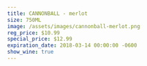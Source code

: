 ```yaml
---
title: CANNONBALL - merlot
size: 750ML
image: /assets/images/cannonball-merlot.png
reg_price: $10.99
special_price: $12.99
expiration_date: 2018-03-14 00:00:00 -0600
show_wine: true
---
```


